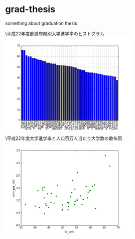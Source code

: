 grad-thesis
===========

something about graduation thesis

\平成22年度都道府県別大学進学率のヒストグラム
<img src="univ_rate_all.png" alt="univrate" width="400"/>

\平成22年度大学進学率と人口百万人当たり大学数の散布図
<img src="plot_univrate_univpermil.png" alt="regress1" width="400"/>

